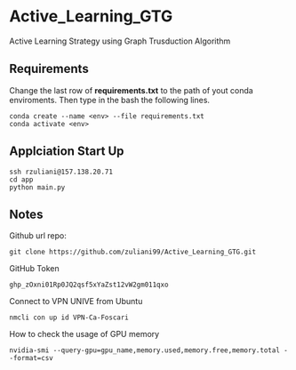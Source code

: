 # Active_Learning_GTG
Active Learning Strategy using Graph Trusduction Algorithm

## Requirements

Change the last row of **requirements.txt** to the path of yout conda enviroments. Then type in the bash the following lines.
```
conda create --name <env> --file requirements.txt
conda activate <env>
```

## Applciation Start Up
```
ssh rzuliani@157.138.20.71
cd app
python main.py 
```

## Notes
Github url repo:
```
git clone https://github.com/zuliani99/Active_Learning_GTG.git
```

GitHub Token
```
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
```

Connect to VPN UNIVE from Ubuntu
```
nmcli con up id VPN-Ca-Foscari
```

How to check the usage of GPU memory
```
nvidia-smi --query-gpu=gpu_name,memory.used,memory.free,memory.total --format=csv
```
